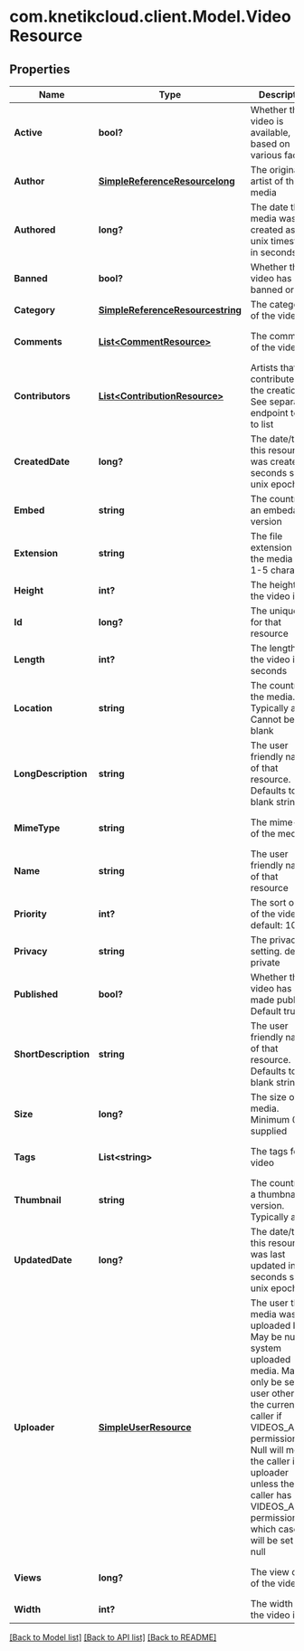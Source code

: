 # com.knetikcloud.client.Model.VideoResource
## Properties

Name | Type | Description | Notes
------------ | ------------- | ------------- | -------------
**Active** | **bool?** | Whether the video is available, based on various factors | [optional] [default to null]
**Author** | [**SimpleReferenceResourcelong**](SimpleReferenceResourcelong.md) | The original artist of the media | [optional] [default to null]
**Authored** | **long?** | The date the media was created as a unix timestamp in seconds | [optional] [default to null]
**Banned** | **bool?** | Whether the video has been banned or not | [optional] [default to null]
**Category** | [**SimpleReferenceResourcestring**](SimpleReferenceResourcestring.md) | The category of the video | [default to null]
**Comments** | [**List&lt;CommentResource&gt;**](CommentResource.md) | The comments of the video | [optional] [default to null]
**Contributors** | [**List&lt;ContributionResource&gt;**](ContributionResource.md) | Artists that contributed to the creation. See separate endpoint to add to list | [optional] [default to null]
**CreatedDate** | **long?** | The date/time this resource was created in seconds since unix epoch | [optional] [default to null]
**Embed** | **string** | The country of an embedable version | [optional] [default to null]
**Extension** | **string** | The file extension of the media file. 1-5 characters | [default to null]
**Height** | **int?** | The height of the video in px | [default to null]
**Id** | **long?** | The unique ID for that resource | [optional] [default to null]
**Length** | **int?** | The length of the video in seconds | [default to null]
**Location** | **string** | The country of the media. Typically a url. Cannot be blank | [default to null]
**LongDescription** | **string** | The user friendly name of that resource. Defaults to blank string | [optional] [default to null]
**MimeType** | **string** | The mime-type of the media | [optional] [default to null]
**Name** | **string** | The user friendly name of that resource | [default to null]
**Priority** | **int?** | The sort order of the video. default: 100 | [optional] [default to null]
**Privacy** | **string** | The privacy setting. default: private | [optional] [default to null]
**Published** | **bool?** | Whether the video has been made public. Default true | [optional] [default to null]
**ShortDescription** | **string** | The user friendly name of that resource. Defaults to blank string | [optional] [default to null]
**Size** | **long?** | The size of the media. Minimum 0 if supplied | [optional] [default to null]
**Tags** | **List&lt;string&gt;** | The tags for the video | [optional] [default to null]
**Thumbnail** | **string** | The country of a thumbnail version. Typically a url | [optional] [default to null]
**UpdatedDate** | **long?** | The date/time this resource was last updated in seconds since unix epoch | [optional] [default to null]
**Uploader** | [**SimpleUserResource**](SimpleUserResource.md) | The user the media was uploaded by. May be null for system uploaded media. May only be set to a user other than the current caller if VIDEOS_ADMIN permission. Null will mean the caller is the uploader unless the caller has VIDEOS_ADMIN permission, in which case it will be set to null | [optional] [default to null]
**Views** | **long?** | The view count of the video | [optional] [default to null]
**Width** | **int?** | The width of the video in px | [default to null]

[[Back to Model list]](../README.md#documentation-for-models) [[Back to API list]](../README.md#documentation-for-api-endpoints) [[Back to README]](../README.md)

